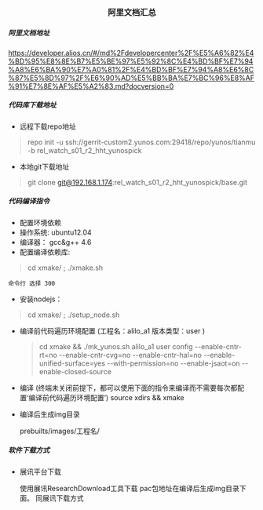 ### <center>阿里文档汇总</center>

##### 阿里文档地址

<https://developer.alios.cn/#/md%2Fdevelopercenter%2F%E5%A6%82%E4%BD%95%E8%8E%B7%E5%BE%97%E5%92%8C%E4%BD%BF%E7%94%A8%E6%BA%90%E7%A0%81%2F%E4%BD%BF%E7%94%A8%E6%8C%87%E5%8D%97%2F%E6%90%AD%E5%BB%BA%E7%BC%96%E8%AF%91%E7%8E%AF%E5%A2%83.md?docversion=0>

##### 代码库下载地址

-   远程下载repo地址
> repo init -u ssh://gerrit-custom2.yunos.com:29418/repo/yunos/tianmu -b  rel_watch_s01_r2_hht_yunospick

-   本地git下载地址
> git clone git@192.168.1.174:rel_watch_s01_r2_hht_yunospick/base.git

##### 代码编译指令
- 配置环境依赖
 - 操作系统:  ubuntu12.04
 - 编译器：   gcc&g++ 4.6
 - 配置编译依赖库:  
 > cd xmake/ ; ./xmake.sh

    命令行 选择 300
 - 安装nodejs：
 > cd xmake/ ; ./setup_node.sh

- 编译前代码遍历环境配置 (工程名：alilo_a1 版本类型：user )
    >cd xmake && ./mk_yunos.sh alilo_a1 user config --enable-cntr-rt=no --enable-cntr-cvg=no --enable-cntr-hal=no --enable-unified-surface=yes --with-permission=no --enable-jsaot=on --enable-closed-source


-   编译 (终端未关闭前提下，都可以使用下面的指令来编译而不需要每次都配置‘编译前代码遍历环境配置’)
    source xdirs && xmake


-   编译后生成img目录


    prebuilts/images/工程名/

##### 软件下载方式

-   展讯平台下载

    使用展讯ResearchDownload工具下载 pac包地址在编译后生成img目录下面。
    同展讯下载方式
